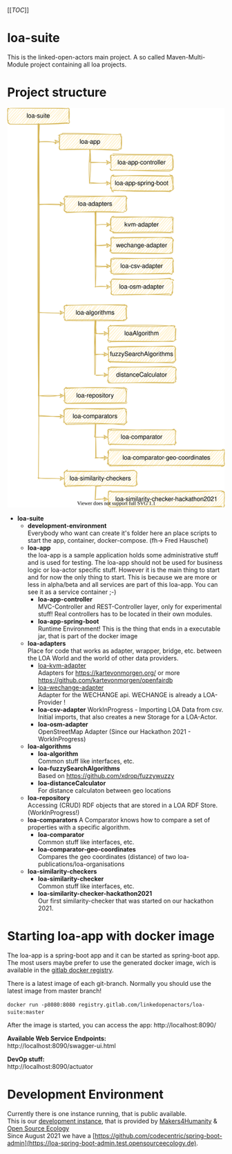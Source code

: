 [[_TOC_]]

# loa-suite
This is the linked-open-actors main project. A so called Maven-Multi-Module project containing all loa projects.

# Project structure
![project_structure](doc/img/project_structure.svg "project_structure")

- **loa-suite**
    - **development-environment**  
    Everybody who want can create it's folder here an place scripts to start the app, container, docker-compose. (fh-> Fred Hauschel)
    - **loa-app**  
    the loa-app is a sample application holds some administrative stuff and is used for testing. The loa-app should not be used for business logic or loa-actor specific stuff. However it is the main thing to start and for now the only thing to start. This is because we are more or less in alpha/beta and all services are part of this loa-app. You can see it as a service container ;-)
        - **loa-app-controller**  
        MVC-Controller and REST-Controller layer, only for experimental stuff! Real controllers has to be located in their own modules.
        - **loa-app-spring-boot**  
        Runtime Environment! This is the thing that ends in a executable jar, that is part of the docker image
    - **loa-adapters**  
    Place for code that works as adapter, wrapper, bridge, etc. between the LOA World and the world of other data providers.
        - [loa-kvm-adapter](loa-adapters/loa-kvm-adapter/README.md)  
        Adapters for https://kartevonmorgen.org/ or more https://github.com/kartevonmorgen/openfairdb
        - [loa-wechange-adapter](loa-adapters/loa-wechange-adapter/README.md)  
        Adapter for the WECHANGE api. WECHANGE is already a LOA-Provider !
        - **loa-csv-adapter** 
        WorkInProgress - Importing LOA Data from csv. Initial imports, that also creates a new Storage for a LOA-Actor.
        - **loa-osm-adapter**  
        OpenStreetMap Adapter (Since our Hackathon 2021 - WorkInProgress)
    - **loa-algorithms**  
        - **loa-algorithm**  
        Common  stuff like interfaces, etc.
        - **loa-fuzzySearchAlgorithms**  
        Based on https://github.com/xdrop/fuzzywuzzy
        - **loa-distanceCalculator**  
        For distance calculaton between geo locations
    - **loa-repository**  
    Accessing (CRUD) RDF objects that are stored in a LOA RDF Store. (WorkInProgress!)
    - **loa-comparators** 
    A Comparator knows how to compare a set of properties with a specific algorithm.
        - **loa-comparator**  
        Common  stuff like interfaces, etc.
        - **loa-comparator-geo-coordinates**  
        Compares the geo coordinates (distance) of two loa-publications/loa-organisations 
    - **loa-similarity-checkers**  
        - **loa-similarity-checker**  
        Common  stuff like interfaces, etc.
        - **loa-similarity-checker-hackathon2021**  
        Our first similarity-checker that was started on our hackathon 2021.

# Starting loa-app with docker image
The loa-app is a spring-boot app and it can be started as spring-boot app. The most users maybe prefer to use the generated docker image, wich is available in the [gitlab docker registry](https://gitlab.com/linkedopenactors/loa-suite/container_registry/1865362).

There is a latest image of each git-branch. Normally you should use the latest image from master branch!

`docker run -p8080:8080 registry.gitlab.com/linkedopenactors/loa-suite:master`

After the image is started, you can access the app: http://localhost:8090/

**Available Web Service Endpoints:**  
http://localhost:8090/swagger-ui.html

**DevOp stuff:**  
http://localhost:8090/actuator


# Development Environment
Currently there is one instance running, that is public available.  
This is our [development instance](https://loa.test.opensourceecology.de/), that is provided by [Makers4Humanity](https://www.m4h.network/) & [Open Source Ecology ](https://opensourceecology.de/)  
Since August 2021 we have a [https://github.com/codecentric/spring-boot-admin](https://loa-spring-boot-admin.test.opensourceecology.de).
